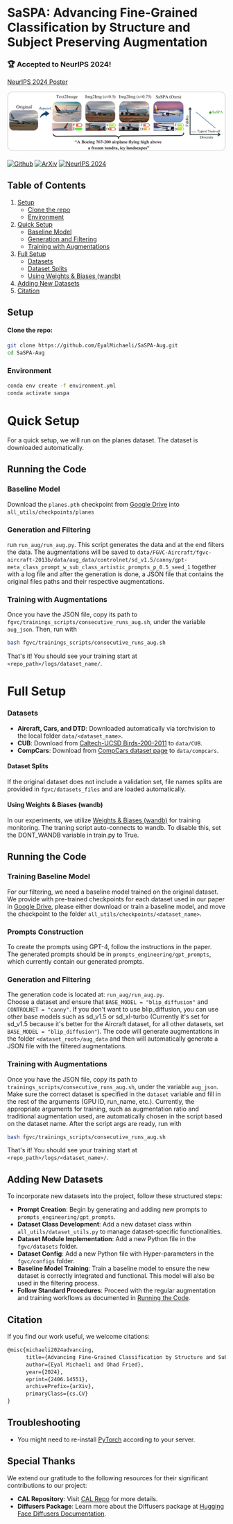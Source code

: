 # SaSPA: Advancing Fine-Grained Classification by Structure and Subject Preserving Augmentation

### 🏆 Accepted to NeurIPS 2024!  
[NeurIPS 2024 Poster](https://neurips.cc/virtual/2024/poster/95527)

![Teaser Image](docs/assets/teaser.png)


[![Github](https://img.shields.io/badge/Github%20webpage-222222.svg?style=for-the-badge&logo=github)](https://eyalmichaeli.github.io/SaSPA-Aug/)
[![ArXiv](https://img.shields.io/badge/ArXiv-B31B1B.svg?style=for-the-badge)](https://arxiv.org/abs/2406.14551)
[![NeurIPS 2024](https://img.shields.io/badge/NeurIPS%202024-%237845CC.svg?style=for-the-badge&logo=NeurIPS&logoColor=white)](https://neurips.cc/virtual/2024/poster/95527)


## Table of Contents
1. [Setup](#setup)
    - [Clone the repo](#clone-the-repo)
    - [Environment](#environment)
2. [Quick Setup](#quick-setup)
    - [Baseline Model](#baseline-model)
    - [Generation and Filtering](#generation-and-filtering)
    - [Training with Augmentations](#training-with-augmentations)
3. [Full Setup](#full-setup)
    - [Datasets](#datasets)
    - [Dataset Splits](#dataset-splits)
    - [Using Weights & Biases (wandb)](#using-weights--biases-wandb)
4. [Adding New Datasets](#adding-new-datasets)
5. [Citation](#citation)



## Setup

#### Clone the repo:
```bash
git clone https://github.com/EyalMichaeli/SaSPA-Aug.git
cd SaSPA-Aug
```


### Environment
```bash
conda env create -f environment.yml
conda activate saspa
```


# Quick Setup
For a quick setup, we will run on the planes dataset. The dataset is downloaded automatically.

## Running the Code
### Baseline Model
Download the `planes.pth` checkpoint from [Google Drive](https://drive.google.com/drive/folders/1Bios3Q4RsXcytsqd0e189C5yF9If06SD?usp=sharing) into `all_utils/checkpoints/planes`

### Generation and Filtering
run `run_aug/run_aug.py`. This script generates the data and at the end filters the data. The augmentations will be saved to `data/FGVC-Aircraft/fgvc-aircraft-2013b/data/aug_data/controlnet/sd_v1.5/canny/gpt-meta_class_prompt_w_sub_class_artistic_prompts_p_0.5_seed_1` together with a log file and after the generation is done, a JSON file that contains the original files paths and their respective augmentations.

### Training with Augmentations
Once you have the JSON file, copy its path to `fgvc/trainings_scripts/consecutive_runs_aug.sh`, under the variable `aug_json`. Then, run with 
```bash
bash fgvc/trainings_scripts/consecutive_runs_aug.sh
```

That's it!
You should see your training start at `<repo_path>/logs/dataset_name/`.  


# Full Setup

### Datasets

- **Aircraft, Cars, and DTD**: Downloaded automatically via torchvision to the local folder `data/<dataset_name>`.
- **CUB**: Download from [Caltech-UCSD Birds-200-2011](https://www.vision.caltech.edu/datasets/cub_200_2011/) to `data/CUB`.
- **CompCars**: Download from [CompCars dataset page](https://mmlab.ie.cuhk.edu.hk/datasets/comp_cars/) to `data/compcars`.

#### Dataset Splits
If the original dataset does not include a validation set, file names splits are provided in `fgvc/datasets_files` and are loaded automatically.

#### Using Weights & Biases (wandb)
In our experiments, we utilize [Weights & Biases (wandb)](https://wandb.ai/site) for training monitoring. The traning script auto-connects to wandb. To disable this, set the DONT_WANDB variable in train.py to True.

## Running the Code

### Training Baseline Model
For our filtering, we need a baseline model trained on the original dataset. We provide with pre-trained checkpoints for each dataset used in our paper in [Google Drive](https://drive.google.com/drive/folders/1Bios3Q4RsXcytsqd0e189C5yF9If06SD?usp=sharing), please either download or train a baseline model, and move the checkpoint to the folder `all_utils/checkpoints/<dataset_name>`.

### Prompts Construction
To create the prompts using GPT-4, follow the instructions in the paper.  
The generated prompts should be in `prompts_engineering/gpt_prompts`, which currently contain our generated prompts.  

### Generation and Filtering
The generation code is located at: `run_aug/run_aug.py`.  
Choose a dataset and ensure that `BASE_MODEL = "blip_diffusion"` and `CONTROLNET = "canny"`. If you don't want to use blip_diffusion, you can use other base models such as sd_v1.5 or sd_xl-turbo (Currently it's set for sd_v1.5 because it's better for the Aircraft dataset, for all other datasets, set `BASE_MODEL = "blip_diffusion"`).
The code will generate augmentations in the folder `<dataset_root>/aug_data` and then will automatically generate a JSON file with the filtered augmentations.  

### Training with Augmentations
Once you have the JSON file, copy its path to `trainings_scripts/consecutive_runs_aug.sh`, under the variable `aug_json`.   
Make sure the correct dataset is specified in the `dataset` variable and fill in the rest of the arguments (GPU ID, run_name, etc.). Currently, the appropriate arguments for training, such as augmentation ratio and traditional augmentation used, are automatically chosen in the script based on the dataset name.
After the script args are ready, run with 
```bash
bash fgvc/trainings_scripts/consecutive_runs_aug.sh
```

That's it!
You should see your training start at `<repo_path>/logs/<dataset_name>/`.  


## Adding New Datasets
To incorporate new datasets into the project, follow these structured steps:
- **Prompt Creation**: Begin by generating and adding new prompts to `prompts_engineering/gpt_prompts`.
- **Dataset Class Development**: Add a new dataset class within `all_utils/dataset_utils.py` to manage dataset-specific functionalities.
- **Dataset Module Implementation**: Add a new Python file in the `fgvc/datasets` folder.
- **Dataset Config**: Add a new Python file with Hyper-parameters in the `fgvc/configs` folder.
- **Baseline Model Training**: Train a baseline model to ensure the new dataset is correctly integrated and functional. This model will also be used in the filtering process.
- **Follow Standard Procedures**: Proceed with the regular augmentation and training workflows as documented in [Running the Code](#running-the-code).



## Citation
If you find our work useful, we welcome citations:
```markdown
@misc{michaeli2024advancing,
      title={Advancing Fine-Grained Classification by Structure and Subject Preserving Augmentation}, 
      author={Eyal Michaeli and Ohad Fried},
      year={2024},
      eprint={2406.14551},
      archivePrefix={arXiv},
      primaryClass={cs.CV}
}
```

## Troubleshooting
 - You might need to re-install [PyTorch](https://pytorch.org/get-started/locally/) according to your server.


## Special Thanks
We extend our gratitude to the following resources for their significant contributions to our project:
- **CAL Repository**: Visit [CAL Repo](https://github.com/raoyongming/CAL) for more details.
- **Diffusers Package**: Learn more about the Diffusers package at [Hugging Face Diffusers Documentation](https://huggingface.co/docs/diffusers/en/index).


